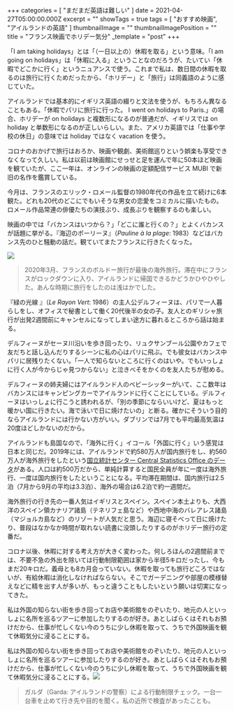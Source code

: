 +++
categories = [ "まだまだ英語は難しい" ]
date = 2021-04-27T05:00:00.000Z
excerpt = ""
showTags = true
tags = [ "おすすめ映画", "アイルランドの英語" ]
thumbnailImage = ""
thumbnailImagePosition = ""
title = "フランス映画でホリデー気分"
_template = "post"
+++

「I am taking holidays」とは「（一日以上の）休暇を取る」という意味。「I am going on holidays」は「休暇に入る」ということなのだろうが、たいてい「休暇でどこかに行く」というニュアンスで使う。これまで私は、数日間の休暇を取るのは旅行に行くためだったから、「ホリデー」と「旅行」は同義語のように感じていた。

<!--more-->

アイルランドでは基本的にイギリス英語の綴りと文法を使うが、もちろん異なることもある。「休暇でパリに旅行に行った。 I went on holidays to Paris.」の場合、ホリデーが on holidays と複数形になるのが普通だが、イギリスでは on holiday と単数形になるのが正しいらしい。また、アメリカ英語では「仕事や学校の休日」の意味では holiday ではなく vacation を使う。

コロナのおかげで旅行はおろか、映画や観劇、美術館巡りという娯楽も享受できなくなって久しい。私は以前は映画館にせっせと足を運んで年に50本ほど映画を観ていたが、ここ一年は、オンラインの映画の定額配信サービス MUBI で新旧の名作を鑑賞している。

今月は、フランスのエリック・ロメール監督の1980年代の作品を立て続けに6本観た。どれも20代のどこにでもいそうな男女の恋愛をコミカルに描いたもの。ロメール作品常連の俳優たちの演技ぶり、成長ぶりを観察するのも楽しい。

映画の中では「バカンスはいつから？」「どこに誰と行くの？」とよくバカンスが話題に挙がる。『海辺のポーリーヌ』（_Pauline à la plage_: 1983）などはバカンス先のひと騒動の話だ。観ていてまたフランスに行きたくなった。

![](/images/bordeaux.webp)

> 2020年3月、フランスのボルドー旅行が最後の海外旅行。滞在中にフランスがロックダウンに入り、アイルランドに帰国できるかどうかひやひやした。あんな時期に旅行をしたのは浅はかでした。

『緑の光線 』（_Le Rayon Vert_: 1986）の主人公デルフィーヌは、パリで一人暮らしをし、オフィスで秘書として働く20代後半の女の子。友人とのギリシャ旅行が出発2週間前にキャンセルになってしまい途方に暮れるところから話は始まる。

デルフィーヌがセーヌ川沿いを歩き回ったり、リュクサンブール公園やカフェで友だちと話し込んだりするシーンに私の心はパリに飛ぶ。でも彼女はバカンス中パリに居残りたくない。「一人で知らないところに行くのはいや。でもいっしょに行く人が今からじゃ見つからない」と泣きべそをかくのを友人たちが慰める。

デルフィーヌの姉夫婦にはアイルランド人のベビーシッターがいて、ここ数年はバカンスにはキャンピングカーでアイルランドに行くことにしている。デルフィーヌはいっしょに行こうと誘われるが、「別の季節にならいいけど、夏はもっと暖かい国に行きたい。海で泳いで日に焼けたいの」と断る。確かにそういう目的ならアイルランドには行かない方がいい。ダブリンでは7月でも平均最高気温は20度ほどしかないのだから。

アイルランドも島国なので、「海外に行く」イコール「外国に行く」いう感覚は日本と同じだ。2019年には、アイルランドで約580万人が国内旅行をし、約560万人が海外旅行をしたという[国立統計センター Central Statistics Office のデータ](https://www.cso.ie/en/releasesandpublications/er/hts/householdtravelsurveyquarter4andyear2019/ "CSO")がある。人口は約500万だから、単純計算すると国民全員が年に一度は海外旅行、一度は国内旅行をしたということになる。平均滞在期間は、国内旅行は2.5泊（7月から9月の平均は3.3泊）、海外の場合は6.2泊で約一週間だ。

海外旅行の行き先の一番人気はイギリスとスペイン。スペイン本土よりも、大西洋のスペイン領カナリア諸島（テネリフェ島など）や西地中海のバレアレス諸島（マジョルカ島など）のリゾートが人気だと思う。海辺に寝そべって日に焼けたり、普段はなかなか時間が取れない読書に没頭したりするのがホリデー旅行の定番だ。

コロナ以後、休暇に対する考え方が大きく変わった。何しろほんの2週間前までは、不要不急の外出を除いては行動制限範囲は家から半径5キロだったし、今もまだ20キロだ。義母とも8カ月会っていない。休暇を取っても旅行どころではないが、有給休暇は消化しなければならない。そこでガーデニングや部屋の模様替えなどに精を出す人が多いが、もっと違うこともしたいという願いは切実になってきた。

私は外国の知らない街を歩き回ってお店や美術館をのぞいたり、地元の人といっしょに名所を巡るツアーに参加したりするのが好き。あとしばらくはそれもお預けだから、仕事が忙しくない今のうちに少し休暇を取って、うちで外国映画を観て休暇気分に浸ることにする。

私は外国の知らない街を歩き回ってお店や美術館をのぞいたり、地元の人といっしょに名所を巡るツアーに参加したりするのが好き。あとしばらくはそれもお預けだから、仕事が忙しくない今のうちに少し休暇を取って、うちで外国映画を観て休暇気分に浸ることにする。![](/images/garda.webp)

> ガルダ（Garda: アイルランドの警察）による行動制限チェック。一台一台車を止めて行き先や目的を聞く。私の近所で検査があったことも。
